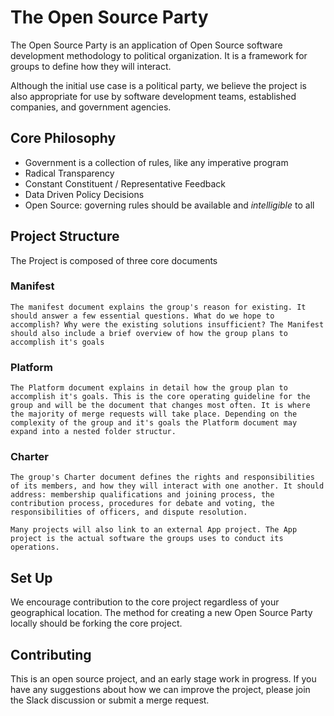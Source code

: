 # The Open Source Party

The Open Source Party is an application of Open Source software development methodology to political organization. It is a framework for groups to define how they will interact.

Although the initial use case is a political party, we believe the project is also appropriate for use by software development teams, established companies, and government agencies.


## Core Philosophy

* Government is a collection of rules, like any imperative program
* Radical Transparency
* Constant Constituent / Representative Feedback
* Data Driven Policy Decisions
* Open Source: governing rules should be available and *intelligible* to all

## Project Structure
The Project is composed of three core documents

###	Manifest
	The manifest document explains the group's reason for existing. It should answer a few essential questions. What do we hope to accomplish? Why were the existing solutions insufficient? The Manifest should also include a brief overview of how the group plans to accomplish it's goals

###	Platform
	The Platform document explains in detail how the group plan to accomplish it's goals. This is the core operating guideline for the group and will be the document that changes most often. It is where the majority of merge requests will take place. Depending on the complexity of the group and it's goals the Platform document may expand into a nested folder structur.

###	Charter
	The group's Charter document defines the rights and responsibilities of its members, and how they will interact with one another. It should address: membership qualifications and joining process, the contribution process, procedures for debate and voting, the responsibilities of officers, and dispute resolution.

	Many projects will also link to an external App project. The App project is the actual software the groups uses to conduct its operations.



## Set Up
We encourage contribution to the core project regardless of your geographical location. The method for creating a new Open Source Party locally should be forking the core project.


## Contributing
This is an open source project, and an early stage work in progress. If you have any suggestions about how we can improve the project, please join the Slack discussion or submit a merge request.

